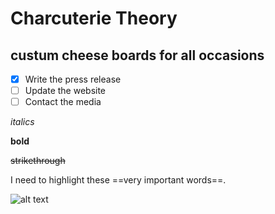 # Charcuterie Theory

## custum cheese boards for all occasions

- [x] Write the press release
- [ ] Update the website
- [ ] Contact the media

*italics* 

**bold**

~~strikethrough~~

I need to highlight these ==very important words==.

![alt text](image.jpg)
